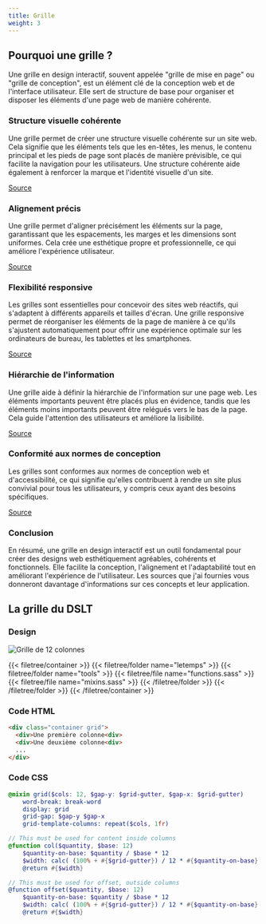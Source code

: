```yaml
---
title: Grille
weight: 3
---
```


## Pourquoi une grille ?

Une grille en design interactif, souvent appelée "grille de mise en page" ou "grille de conception", est un élément clé de la conception web et de l'interface utilisateur. Elle sert de structure de base pour organiser et disposer les éléments d'une page web de manière cohérente.

### Structure visuelle cohérente
Une grille permet de créer une structure visuelle cohérente sur un site web. Cela signifie que les éléments tels que les en-têtes, les menus, le contenu principal et les pieds de page sont placés de manière prévisible, ce qui facilite la navigation pour les utilisateurs. Une structure cohérente aide également à renforcer la marque et l'identité visuelle d'un site.

[Source](https://bootcamp.uxdesign.cc/the-power-of-the-8pt-grid-system-in-design-1c9dbc683ad8)

### Alignement précis
Une grille permet d'aligner précisément les éléments sur la page, garantissant que les espacements, les marges et les dimensions sont uniformes. Cela crée une esthétique propre et professionnelle, ce qui améliore l'expérience utilisateur.

[Source](https://bootcamp.uxdesign.cc/the-importance-of-grid-systems-in-ui-ux-design-enhancing-user-experience-ff7d0a90b08e)

### Flexibilité responsive

Les grilles sont essentielles pour concevoir des sites web réactifs, qui s'adaptent à différents appareils et tailles d'écran. Une grille responsive permet de réorganiser les éléments de la page de manière à ce qu'ils s'ajustent automatiquement pour offrir une expérience optimale sur les ordinateurs de bureau, les tablettes et les smartphones.

[Source](https://www.smashingmagazine.com/2020/01/understanding-css-grid-container/)

### Hiérarchie de l'information

Une grille aide à définir la hiérarchie de l'information sur une page web. Les éléments importants peuvent être placés plus en évidence, tandis que les éléments moins importants peuvent être relégués vers le bas de la page. Cela guide l'attention des utilisateurs et améliore la lisibilité.

[Source](https://www.smashingmagazine.com/2017/12/building-better-ui-designs-layout-grids/)

### Conformité aux normes de conception

Les grilles sont conformes aux normes de conception web et d'accessibilité, ce qui signifie qu'elles contribuent à rendre un site plus convivial pour tous les utilisateurs, y compris ceux ayant des besoins spécifiques.

[Source](https://www.w3.org/TR/css-grid-1/)

### Conclusion

En résumé, une grille en design interactif est un outil fondamental pour créer des designs web esthétiquement agréables, cohérents et fonctionnels. Elle facilite la conception, l'alignement et l'adaptabilité tout en améliorant l'expérience de l'utilisateur. Les sources que j'ai fournies vous donneront davantage d'informations sur ces concepts et leur application.


## La grille du DSLT

### Design

![Grille de 12 colonnes](/images/grille/grille.png)

{{< filetree/container >}}
  {{< filetree/folder name="letemps" >}}
    {{< filetree/folder name="tools" >}}
      {{< filetree/file name="functions.sass" >}}
      {{< filetree/file name="mixins.sass" >}}
    {{< /filetree/folder >}}
  {{< /filetree/folder >}}
{{< /filetree/container >}}

### Code HTML 

```html {filename="HTML"}
<div class="container grid">
  <div>Une première colonne<div>
  <div>Une deuxième colonne<div>
  ...
</div>
```

### Code CSS

```scss {filename="mixins.sass"}
@mixin grid($cols: 12, $gap-y: $grid-gutter, $gap-x: $grid-gutter)
    word-break: break-word
    display: grid
    grid-gap: $gap-y $gap-x
    grid-template-columns: repeat($cols, 1fr)
```

```scss {filename="functions.sass"}
// This must be used for content inside columns
@function col($quantity, $base: 12)
    $quantity-on-base: $quantity / $base * 12
    $width: calc( (100% + #{$grid-gutter}) / 12 * #{$quantity-on-base} - #{$grid-gutter} )
    @return #{$width}

// This must be used for offset, outside columns
@function offset($quantity, $base: 12)
    $quantity-on-base: $quantity / $base * 12
    $width: calc( (100% + #{$grid-gutter}) / 12 * #{$quantity-on-base} )
    @return #{$width}
```

